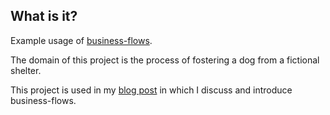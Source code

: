 ## What is it?

Example usage of [business-flows](https://github.com/theangrydev/business-flows).

The domain of this project is the process of fostering a dog from a fictional shelter.

This project is used in my [blog post](http://tomhesl.in/business-flows/) in which I discuss and introduce business-flows.